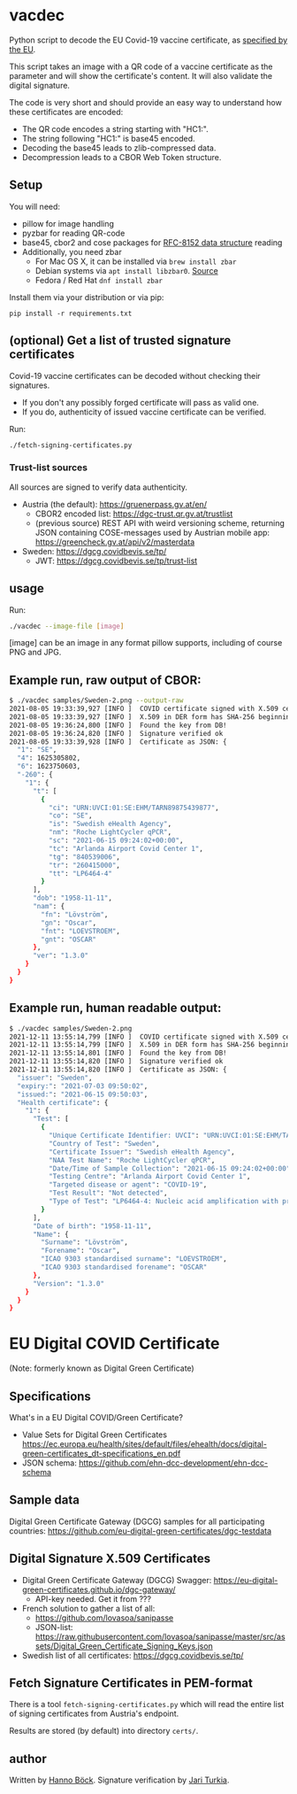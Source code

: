 # vacdec
Python script to decode the EU Covid-19 vaccine certificate, as [specified by the EU](https://ec.europa.eu/health/ehealth/covid-19_en).

This script takes an image with a QR code of a vaccine certificate as
the parameter and will show the certificate's content.
It will also validate the digital signature.

The code is very short and should provide an easy way to understand
how these certificates are encoded:

* The QR code encodes a string starting with "HC1:".
* The string following "HC1:" is base45 encoded.
* Decoding the base45 leads to zlib-compressed data.
* Decompression leads to a CBOR Web Token structure.

## Setup

You will need:
* pillow for image handling
* pyzbar for reading QR-code
* base45, cbor2 and cose packages for [RFC-8152 data structure](https://datatracker.ietf.org/doc/html/rfc8152) reading
* Additionally, you need zbar
  * For Mac OS X, it can be installed via `brew install zbar`
  * Debian systems via `apt install libzbar0`. [Source](https://pypi.org/project/pyzbar/)
  * Fedora / Red Hat `dnf install zbar`

Install them via your distribution or via pip:

```
pip install -r requirements.txt
```

## (optional) Get a list of trusted signature certificates
Covid-19 vaccine certificates can be decoded without checking their signatures.
* If you don't any possibly forged certificate will pass as valid one.
* If you do, authenticity of issued vaccine certificate can be verified.

Run:

```bash
./fetch-signing-certificates.py
```

### Trust-list sources
All sources are signed to verify data authenticity.

* Austria (the default): https://gruenerpass.gv.at/en/
  * CBOR2 encoded list: https://dgc-trust.qr.gv.at/trustlist
  * (previous source) REST API with weird versioning scheme,
    returning JSON containing COSE-messages used by Austrian mobile app:
    https://greencheck.gv.at/api/v2/masterdata
* Sweden: https://dgcg.covidbevis.se/tp/
  * JWT: https://dgcg.covidbevis.se/tp/trust-list

## usage

Run:

```bash
./vacdec --image-file [image]
```

[image] can be an image in any format pillow supports, including of
course PNG and JPG.

## Example run, raw output of CBOR:
```bash
$ ./vacdec samples/Sweden-2.png --output-raw
2021-08-05 19:33:39,927 [INFO ]  COVID certificate signed with X.509 certificate.
2021-08-05 19:33:39,927 [INFO ]  X.509 in DER form has SHA-256 beginning with: 5f74910195c5cecb
2021-08-05 19:36:24,800 [INFO ]  Found the key from DB!
2021-08-05 19:36:24,820 [INFO ]  Signature verified ok
2021-08-05 19:33:39,928 [INFO ]  Certificate as JSON: {
  "1": "SE",
  "4": 1625305802,
  "6": 1623750603,
  "-260": {
    "1": {
      "t": [
        {
          "ci": "URN:UVCI:01:SE:EHM/TARN89875439877",
          "co": "SE",
          "is": "Swedish eHealth Agency",
          "nm": "Roche LightCycler qPCR",
          "sc": "2021-06-15 09:24:02+00:00",
          "tc": "Arlanda Airport Covid Center 1",
          "tg": "840539006",
          "tr": "260415000",
          "tt": "LP6464-4"
        }
      ],
      "dob": "1958-11-11",
      "nam": {
        "fn": "Lövström",
        "gn": "Oscar",
        "fnt": "LOEVSTROEM",
        "gnt": "OSCAR"
      },
      "ver": "1.3.0"
    }
  }
}
```
## Example run, human readable output:
```bash
$ ./vacdec samples/Sweden-2.png
2021-12-11 13:55:14,799 [INFO ]  COVID certificate signed with X.509 certificate.
2021-12-11 13:55:14,799 [INFO ]  X.509 in DER form has SHA-256 beginning with: 5f74910195c5cecb
2021-12-11 13:55:14,801 [INFO ]  Found the key from DB!
2021-12-11 13:55:14,820 [INFO ]  Signature verified ok
2021-12-11 13:55:14,820 [INFO ]  Certificate as JSON: {
  "issuer": "Sweden",
  "expiry:": "2021-07-03 09:50:02",
  "issued:": "2021-06-15 09:50:03",
  "Health certificate": {
    "1": {
      "Test": [
        {
          "Unique Certificate Identifier: UVCI": "URN:UVCI:01:SE:EHM/TARN89875439877",
          "Country of Test": "Sweden",
          "Certificate Issuer": "Swedish eHealth Agency",
          "NAA Test Name": "Roche LightCycler qPCR",
          "Date/Time of Sample Collection": "2021-06-15 09:24:02+00:00",
          "Testing Centre": "Arlanda Airport Covid Center 1",
          "Targeted disease or agent": "COVID-19",
          "Test Result": "Not detected",
          "Type of Test": "LP6464-4: Nucleic acid amplification with probe detection"
        }
      ],
      "Date of birth": "1958-11-11",
      "Name": {
        "Surname": "Lövström",
        "Forename": "Oscar",
        "ICAO 9303 standardised surname": "LOEVSTROEM",
        "ICAO 9303 standardised forename": "OSCAR"
      },
      "Version": "1.3.0"
    }
  }
}
```


# EU Digital COVID Certificate
(Note: formerly known as Digital Green Certificate)

## Specifications
What's in a EU Digital COVID/Green Certificate?
* Value Sets for Digital Green Certificates https://ec.europa.eu/health/sites/default/files/ehealth/docs/digital-green-certificates_dt-specifications_en.pdf
* JSON schema: https://github.com/ehn-dcc-development/ehn-dcc-schema

## Sample data
Digital Green Certificate Gateway (DGCG) samples for all participating countries:
https://github.com/eu-digital-green-certificates/dgc-testdata

## Digital Signature X.509 Certificates
* Digital Green Certificate Gateway (DGCG) Swagger: https://eu-digital-green-certificates.github.io/dgc-gateway/
  * API-key needed. Get it from ???
* French solution to gather a list of all:
  * https://github.com/lovasoa/sanipasse
  * JSON-list: https://raw.githubusercontent.com/lovasoa/sanipasse/master/src/assets/Digital_Green_Certificate_Signing_Keys.json
* Swedish list of all certificates: https://dgcg.covidbevis.se/tp/

## Fetch Signature Certificates in PEM-format
There is a tool `fetch-signing-certificates.py` which will read the entire list of
signing certificates from Austria's endpoint.

Results are stored (by default) into directory `certs/`.

## author

Written by [Hanno Böck](https://hboeck.de/).
Signature verification by [Jari Turkia](https://blog.hqcodeshop.fi/).
